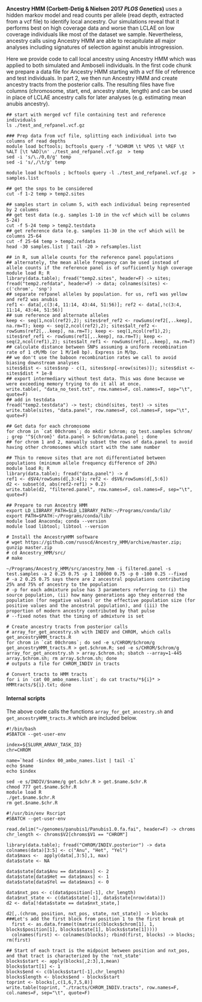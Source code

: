 **Ancestry HMM (Corbett-Detig & Nielsen 2017 _PLOS Genetics_)** uses a hidden markov model and read counts per allele (read depth, extracted from a vcf file) to identify local ancestry. Our simulations reveal that it performs best on high coverage data and worse than LCLAE on low coverage individuals like most of the dataset we sample. Nevertheless, ancestry calls using Ancestry HMM are able to recapitulate all major analyses including signatures of selection against anubis introgression. 

Here we provide code to call local ancestry using Ancestry HMM which was applied to both simulated and Amboseli individuals. In the first code chunk we prepare a data file for Ancestry HMM starting with a vcf file of reference and test individuals. In part 2, we then run Ancestry HMM and create ancestry tracts from the posterior calls. The resulting files have five columns (chromosome, start, end, ancestry state, length) and can be used in place of LCLAE ancestry calls for later analyses (e.g. estimating mean anubis ancestry). 

```console 
## start with merged vcf file containing test and reference individuals
ls ./test_and_refpanel.vcf.gz 

### Prep data from vcf file, splitting each individual into two columns of read depths 
module load bcftools; bcftools query -f '%CHROM \t %POS \t %REF \t %ALT [\t %AD]\n' ./test_and_refpanel.vcf.gz  > temp
sed -i 's/\./0,0/g' temp
sed -i 's/,/\t/g' temp

module load bcftools ; bcftools query -l ./test_and_refpanel.vcf.gz  > samples.list

## get the snps to be considered
cut -f 1-2 temp > temp2.sites 

## samples start in column 5, with each individual being represented by 2 columns
## get test data (e.g. samples 1-10 in the vcf which will be columns 5-24)
cut -f 5-24 temp > temp2.testdata
## get reference data (e.g. samples 11-30 in the vcf which will be columns 25-64
cut -f 25-64 temp > temp2.refdata
head -30 samples.list | tail -20 > refsamples.list

## in R, sum allele counts for the reference panel populations 
## alternately, the mean allele frequency can be used instead of allele counts if the reference panel is of sufficiently high coverage
module load R; R
library(data.table); fread("temp2.sites", header=F) -> sites; fread("temp2.refdata", header=F) -> data; colnames(sites) <- c('chrom', 'snp')
## separate refpanel alleles by population. for us, ref1 was yellow and ref2 was anubis
ref1 <- data[,c(3:4, 11:14, 43:44, 51:56)]; ref2 <- data[,!c(3:4, 11:14, 43:44, 51:56)] 
## sum reference and alternate alleles
keep <- seq(1,ncol(ref2),2); sites$ref_ref2 <- rowSums(ref2[,..keep], na.rm=T); keep <- seq(2,ncol(ref2),2); sites$alt_ref2 <- rowSums(ref2[,..keep], na.rm=T); keep <- seq(1,ncol(ref1),2); sites$ref_ref1 <- rowSums(ref1[,..keep], na.rm=T); keep <- seq(2,ncol(ref1),2); sites$alt_ref1 <- rowSums(ref1[,..keep], na.rm=T)
## calculate distance between SNPs assuming a uniform recombination rate of 1 cM/Mb (or 1 M/1e8 bp). Express in M/bp. 
## we don't use the baboon recombination rates we call to avoid biasing downstream analyses
sites$dist <- sites$snp - c(1, sites$snp[-nrow(sites)]); sites$dist <- sites$dist * 1e-8
## export intermediary without test data. This was done because we were exceeding memory trying to do it all at once. 
write.table(, "data_no_test.txt", row.names=F, col.names=T, sep="\t", quote=F)
## add in testdata
fread("temp2.testdata") -> test; cbind(sites, test) -> sites
write.table(sites, "data.panel", row.names=F, col.names=F, sep="\t", quote=F)

## Get data for each chromosome 
for chrom in `cat 00chroms`; do mkdir $chrom; cp test.samples $chrom/ ; grep '^${chrom}' data.panel > $chrom/data.panel ; done
## for chrom 1 and 2, manually subset the rows of data.panel to avoid having other chromosomes which start with the same number 

## Thin to remove sites that are not differentiated between populations (minimum allele frequency difference of 20%)
module load R; R
library(data.table); fread("data.panel") -> d
ref1 <- d$V4/rowSums(d[,3:4]); ref2 <- d$V6/rowSums(d[,5:6])
d2 <- subset(d, abs(ref2-ref1) > 0.2)
write.table(d2, "filtered.panel", row.names=F, col.names=F, sep="\t", quote=F)
```



```console
## Prepare to run Ancestry HMM
export LD_LIBRARY_PATH=$LD_LIBRARY_PATH:~/Programs/conda/lib/
export PATH=$PATH:~/Programs/conda/lib/
module load Anaconda; conda --version
module load libtool; libtool --version

# Install the AncestryHMM software
# wget https://github.com/russcd/Ancestry_HMM/archive/master.zip; gunzip master.zip
# cd Ancestry_HMM/src/
# make

~/Programs/Ancestry_HMM/src/ancestry_hmm -i filtered.panel -s test.samples -a 2 0.25 0.75 -p 1 100000 0.75 -p 0 -100 0.25 --fixed
# -a 2 0.25 0.75 says there are 2 ancestral populations contributing 25% and 75% of ancestry to the population
# -p for each admixture pulse has 3 parameters referring to (i) the source population, (ii) how many generations ago they enterred the population (for negative values) or the effective population size (for positive values and the ancestral population), and (iii) the proportion of modern ancestry contributed by that pulse
# --fixed notes that the timing of admixture is set

# Create ancestry tracts from posterior calls
# array_for_get_ancestry.sh with INDIV and CHROM, which calls get_ancestryHMM_tracts.R 
for chrom in `cat 00chroms`; do sed -e s/CHROM/$chrom/g get_ancestryHMM_tracts.R > get.$chrom.R; sed -e s/CHROM/$chrom/g array_for_get_ancestry.sh > array.$chrom.sh; sbatch --array=1-445 array.$chrom.sh; rm array.$chrom.sh; done
# outputs a file for CHROM_INDIV in tracts

# Convert tracts to HMM tracts
for i in `cat 00_ambo_names.list`; do cat tracts/*${i}* > HMMtracts/${i}.txt; done 
```


#### Internal scripts

The above code calls the functions `array_for_get_ancestry.sh` and `get_ancestryHMM_tracts.R` which are included below. 

```console
#!/bin/bash
#SBATCH --get-user-env

index=${SLURM_ARRAY_TASK_ID}
chr=CHROM

name=`head -$index 00_ambo_names.list | tail -1`
echo $name
echo $index

sed -e s/INDIV/$name/g get.$chr.R > get.$name.$chr.R
chmod 777 get.$name.$chr.R
module load R
./get.$name.$chr.R
rm get.$name.$chr.R
```

```console
#!/usr/bin/env Rscript
#SBATCH --get-user-env

read.delim("~/genomes/panubis1/Panubis1.0.fa.fai", header=F) -> chroms
chr_length <- chroms$V2[chroms$V1 == "CHROM"]

library(data.table); fread("CHROM/INDIV.posterior") -> data
colnames(data)[3:5] <- c("Anu", "Het", "Yel")
data$maxs <-  apply(data[,3:5],1, max)
data$state <- NA

data$state[data$Anu == data$maxs] <- 2
data$state[data$Het == data$maxs] <- 1
data$state[data$Yel == data$maxs] <- 0

data$nxt_pos <- c(data$position[-1], chr_length)
data$nxt_state <- c(data$state[-1], data$state[nrow(data)])
d2 <- data[!data$state == data$nxt_state,]

d2[,.(chrom, position, nxt_pos, state, nxt_state)] -> blocks
###Let's add the first block from position 1 to the first break pt
  first <- as.data.frame(t(matrix(c(blocks$chrom[1], 1, blocks$position[1], blocks$state[1], blocks$state[1]))))
  colnames(first) <- colnames(blocks); rbind(first, blocks) -> blocks; rm(first)

## Start of each tract is the midpoint between position and nxt_pos, and that tract is characterized by the 'nxt_state'
blocks$start <- apply(blocks[,2:3],1,mean)
blocks$start[1] <- 1
blocks$end <- c(blocks$start[-1],chr_length)
blocks$length <- blocks$end - blocks$start
toprint <- blocks[,c(1,6,7,5,8)]
write.table(toprint, "./tracts/CHROM_INDIV.tracts", row.names=F, col.names=F, sep="\t", quote=F)
```
